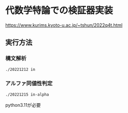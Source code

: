 # 代数学特論での検証器実装

https://www.kurims.kyoto-u.ac.jp/~tshun/2022q4t.html

## 実行方法

### 構文解析


```sh
./20221212 in
```

### アルファ同値性判定

```sh
./20221215 in-alpha
```

python3.11が必要

